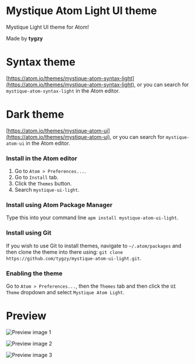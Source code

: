 # Mystique Atom Light UI theme

Mystique Light UI theme for Atom!

Made by __tygzy__

# Syntax theme

[https://atom.io/themes/mystique-atom-syntax-light](https://atom.io/themes/mystique-atom-syntax-light), or you can search for `mystique-atom-syntax-light` in the Atom editor.

# Dark theme

[https://atom.io/themes/mystique-atom-ui](https://atom.io/themes/mystique-atom-ui), or you can search for `mystique-atom-ui` in the Atom editor.

### Install in the Atom editor

1. Go to `Atom > Preferences...`.
2. Go to `Install` tab.
3. Click the `Themes` button.
4. Search `mystique-ui-light`.

### Install using Atom Package Manager

Type this into your command line `apm install mystique-atom-ui-light`.

### Install using Git

If you wish to use Git to install themes, navigate to `~/.atom/packages` and then clone the theme into there using: `git clone https://github.com/tygzy/mystique-atom-ui-light.git`.

### Enabling the theme

Go to `Atom > Preferences...`, then the `Themes` tab and then click the `UI Theme` dropdown and select `Mystique Atom Light`.

# Preview

![Preview image 1](https://i.imgur.com/1Sukz0c.png)

![Preview image 2](https://i.imgur.com/YeNnltu.png)

![Preview image 3](https://i.imgur.com/AkuTrE4.png)
